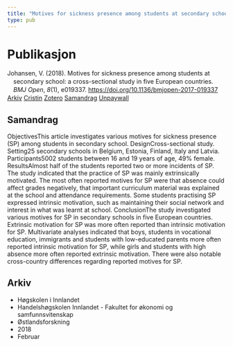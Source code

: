 ```yaml
---
title: "Motives for sickness presence among students at secondary school: a cross-sectional study in five European countries"
type: pub
---
```

<h1>Publikasjon</h1>
<article id="csl-bib-container-J2WXF5BM" class="csl-bib-container">
  <div class="csl-bib-body" style="line-height: 1.35; padding-left: 1em; text-indent:-1em;">
  <div class="csl-entry">Johansen, V. (2018). Motives for sickness presence among students at secondary school: a cross-sectional study in five European countries. <i>BMJ Open</i>, <i>8</i>(1), e019337. <a href="https://doi.org/10.1136/bmjopen-2017-019337">https://doi.org/10.1136/bmjopen-2017-019337</a></div>
</div>
  <div class="csl-bib-buttons">
    <a href="#taxonomy-article-J2WXF5BM" class="csl-bib-button">Arkiv</a>
    <a href="https://app.cristin.no/results/show.jsf?id=1560529" alt="Cristin URL" class="csl-bib-button">Cristin</a>
    <a href="http://zotero.org/groups/5022929/items/J2WXF5BM" alt="Zotero URL" class="csl-bib-button">Zotero</a>
    <a href="#abstract-article-J2WXF5BM" class="csl-bib-button">Samandrag</a>
    <a href="https://bmjopen.bmj.com/content/bmjopen/8/1/e019337.full.pdf" class="csl-bib-button">Unpaywall</a>
  </div>
  <div id="csl-bib-meta-container-J2WXF5BM"></div>
</article>
<div id="csl-bib-meta-J2WXF5BM" class="csl-bib-meta">
  <article id="abstract-article-J2WXF5BM" class="abstract-article">
    <h1>Samandrag</h1>
    ObjectivesThis article investigates various motives for sickness presence (SP) among students in secondary school. DesignCross-sectional study. Setting25 secondary schools in Belgium, Estonia, Finland, Italy and Latvia. Participants5002 students between 16 and 19 years of age, 49% female. ResultsAlmost half of the students reported two or more incidents of SP. The study indicated that the practice of SP was mainly extrinsically motivated. The most often reported motives for SP were that absence could affect grades negatively, that important curriculum material was explained at the school and attendance requirements. Some students practising SP expressed intrinsic motivation, such as maintaining their social network and interest in what was learnt at school. ConclusionThe study investigated various motives for SP in secondary schools in five European countries. Extrinsic motivation for SP was more often reported than intrinsic motivation for SP. Multivariate analyses indicated that boys, students in vocational education, immigrants and students with low-educated parents more often reported intrinsic motivation for SP, while girls and students with high absence more often reported extrinsic motivation. There were also notable cross-country differences regarding reported motives for SP.
  </article>
  <article id="taxonomy-article-J2WXF5BM" class="taxonomy-article">
    <h1>Arkiv</h1>
    <ul>
      <li>Høgskolen i Innlandet</li>
      <li>Handelshøgskolen Innlandet - Fakultet for økonomi og samfunnsvitenskap</li>
      <li>Østlandsforskning</li>
      <li>2018</li>
      <li>Februar</li>
    </ul>
  </article>
</div>

